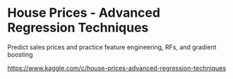 # House Prices - Advanced Regression Techniques
Predict sales prices and practice feature engineering, RFs, and gradient boosting

https://www.kaggle.com/c/house-prices-advanced-regression-techniques
